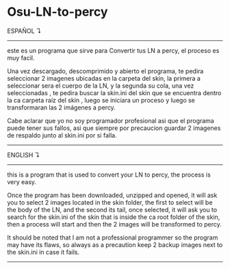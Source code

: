 # Osu-LN-to-percy

ESPAÑOL ↴

--------------------------------------------------------------------------------------------------------------------------

este es un programa que sirve para Convertir tus LN a percy, el proceso es muy facil.

Una vez descargado, descomprimido y abierto el programa, te pedira seleccionar 2 imagenes ubicadas en la carpeta del skin, la primera a seleccionar sera el cuerpo
de la LN, y la segunda su cola, una vez seleccionadas , te pedira buscar la skin.ini del skin que se encuentra dentro la ca carpeta raíz del skin , luego se iniciara
un proceso y luego se transformaran las 2 imágenes a percy.

Cabe aclarar que yo no soy programador profesional asi que el programa puede tener sus fallos, asi que siempre por precaucion guardar 2 imagenes de respaldo junto 
al skin.ini por si falla.

--------------------------------------------------------------------------------------------------------------------------

ENGLISH ↴

--------------------------------------------------------------------------------------------------------------------------

this is a program that is used to convert your LN to percy, the process is very easy.

Once the program has been downloaded, unzipped and opened, it will ask you to select 2 images located in the skin folder, the first to select will be the body of the 
LN, and the second its tail, once selected, it will ask you to search for the skin.ini of the skin that is inside the ca root folder of the skin, then a process will 
start and then the 2 images will be transformed to percy.

It should be noted that I am not a professional programmer so the program may have its flaws, so always as a precaution keep 2 backup images next to the skin.ini in 
case it fails.

--------------------------------------------------------------------------------------------------------------------------
